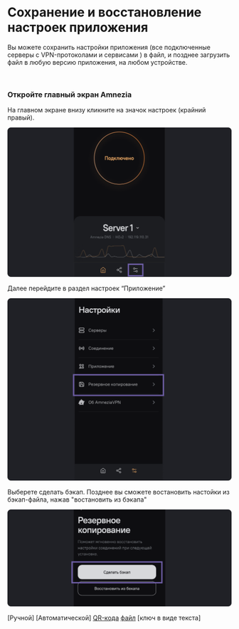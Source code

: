 # Сохранение и восстановление настроек приложения 

Вы можете сохранить настройки приложения (все подключенные серверы с VPN-протоколами и сервисами ) в файл, и позднее загрузить файл в любую версию приложения, на любом устройстве.

&nbsp;

### Откройте главный экран Amnezia

На главном экране  внизу  кликните на значок настроек (крайний правый).

![instruction 1](https://raw.githubusercontent.com/Aftershock669/amnezia-open-docs/master/docs/ru/instructions/20_backup/img/srsa_ru_1.png)

Далее перейдите в раздел настроек  “Приложение”

![instruction 1](https://raw.githubusercontent.com/Aftershock669/amnezia-open-docs/master/docs/ru/instructions/20_backup/img/srsa_ru_2.png)


Выберете сделать бэкап. Позднее вы сможете востановить настойки из бэкап-файла, нажав "востановить из бэкапа" 

![instruction 1](https://raw.githubusercontent.com/Aftershock669/amnezia-open-docs/master/docs/ru/instructions/20_backup/img/srsa_ru_3.png)


[amnezia-site-ext-link]: https://amnezia-web-nx1r.vercel.app
[about-int-link]: /about
[Как запустить свой VPN c помощью Amnezia]: https://amnezia-web-nx1r.vercel.app
[файл]: /about
[QR-кода]: /about
[ключа в виде текста]: /about
[инструкции]: /about  
[FAQ]: /about 
[телеграм чат]: /about 
[другим разделам инструкции]: /about
[Ручной]
[Автоматической]
[QR-кода]
[файл]
[ключ в виде текста]


